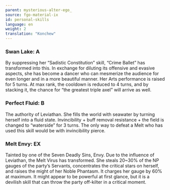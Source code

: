 ```yaml
---
parent: mysterious-alter-ego_
source: fgo-material-ix
id: personal-skills
language: en
weight: 2
translation: "Konchew"
---
```


### Swan Lake: A

By suppressing her “Sadistic Constitution” skill, “Crime Ballet” has transformed into this. In exchange for diluting its offensive and evasive aspects, she has become a dancer who can mesmerize the audience for even longer and in a more beautiful manner.
Her Arts performance is raised for 5 turns.
At max rank, the cooldown is reduced to 4 turns, and by stacking it, the chance for “the greatest triple axel” will arrive as well.

### Perfect Fluid: B

The authority of Leviathan. She fills the world with seawater by turning herself into a fluid state.
Invincibility + buff removal resistance + the field is changed to “waterside” for 3 turns. The only way to defeat a Melt who has used this skill would be with invincibility pierce.

### Melt Envy: EX

Tainted by one of the Seven Deadly Sins, Envy.
Due to the influence of Leviathan, the Melt Virus has transformed.
She steals 20~30% of the NP gauges of the party’s Servants, concentrates the critical stars on herself, and raises the might of her Noble Phantasm.
It charges her gauge by 60% at maximum. It might appear to be powerful at first glance, but it is a devilish skill that can throw the party off-kilter in a critical moment.
